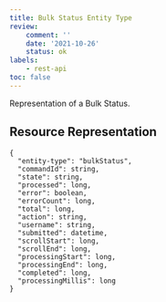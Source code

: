 ```yaml
---
title: Bulk Status Entity Type
review:
    comment: ''
    date: '2021-10-26'
    status: ok
labels:
    - rest-api
toc: false
---
```


Representation of a Bulk Status.

## Resource Representation

<pre><code class="json hljs">{
  "entity-type": "bulkStatus",
  "commandId": string,
  "state": string,
  "processed": long,
  "error": boolean,
  "errorCount": long,
  "total": long,
  "action": string,
  "username": string,
  "submitted": datetime,
  "scrollStart": long,
  "scrollEnd": long,
  "processingStart": long,
  "processingEnd": long,
  "completed": long,
  "processingMillis": long
}
</code></pre>
